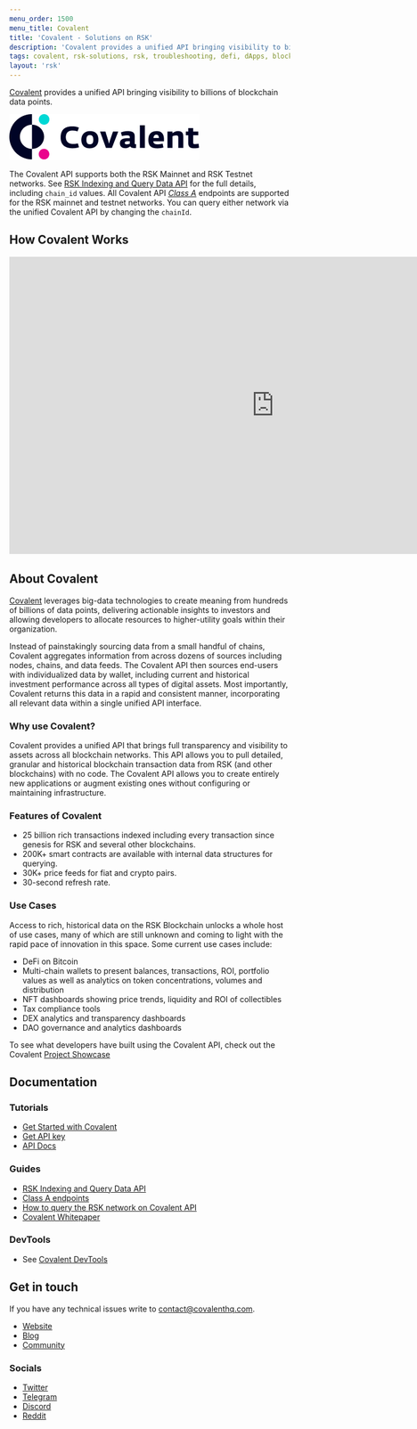 ```yaml
---
menu_order: 1500
menu_title: Covalent
title: 'Covalent - Solutions on RSK'
description: 'Covalent provides a unified API bringing visibility to billions of blockchain data points.'
tags: covalent, rsk-solutions, rsk, troubleshooting, defi, dApps, blockchain, smart-contracts, API, data-points, indexing, query
layout: 'rsk'
---
```


[Covalent](https://covalenthq.com/) provides a unified API bringing visibility to billions of blockchain data points.

![Covalent-banner](/assets/img/solutions/Covalent/Covalent_Banner.png)

The Covalent API supports both the RSK Mainnet and RSK Testnet networks. See [RSK Indexing and Query Data API](https://www.covalenthq.com/docs/networks/rsk) for the full details, including `chain_id` values. All Covalent API [*Class A*](https://www.covalenthq.com/docs/api/#tag--Class-A) endpoints are supported for the RSK mainnet and testnet networks. You can query either network via the unified Covalent API by changing the `chainId`.

## How Covalent Works

<div class="video-container">
  <iframe width="949" height="534" src="https://www.youtube.com/embed/MFinzg88sK4" frameborder="0" allow="accelerometer; autoplay; encrypted-media; gyroscope; picture-in-picture" allowfullscreen></iframe>
</div>

## About Covalent

[Covalent](https://www.covalenthq.com/) leverages big-data technologies to create meaning from hundreds of billions of data points, delivering actionable insights to investors and allowing developers to allocate resources to higher-utility goals within their organization. 

Instead of painstakingly sourcing data from a small handful of chains, Covalent aggregates information from across dozens of sources including nodes, chains, and data feeds. The Covalent API then sources end-users with individualized data by wallet, including current and historical investment performance across all types of digital assets. Most importantly, Covalent returns this data in a rapid and consistent manner, incorporating all relevant data within a single unified API interface.

### Why use Covalent?

Covalent provides a unified API  that brings full transparency and visibility to assets across all blockchain networks. This API allows you to pull detailed, granular and historical blockchain transaction data from RSK (and other blockchains) with no code. The Covalent API allows you to create entirely new applications or augment existing ones without configuring or maintaining infrastructure. 

### Features of Covalent

- 25 billion rich transactions indexed including every transaction since genesis for RSK and several other blockchains.
- 200K+ smart contracts are available with internal data structures for querying.
- 30K+ price feeds for fiat and crypto pairs.
- 30-second refresh rate.

### Use Cases

Access to rich, historical data on the RSK Blockchain unlocks a whole host of use cases, many of which are still unknown and coming to light with the rapid pace of innovation in this space. Some current use cases include:

- DeFi on Bitcoin
- Multi-chain wallets to present balances, transactions, ROI, portfolio values as well as analytics on token concentrations, volumes and distribution
- NFT dashboards showing price trends, liquidity and ROI of collectibles
- Tax compliance tools
- DEX analytics and transparency dashboards
- DAO governance and analytics dashboards

To see what developers have built using the Covalent API, check out the Covalent [Project Showcase](https://www.covalenthq.com/docs/project-showcase) 

## Documentation

### Tutorials

- [Get Started with Covalent](https://www.covalenthq.com/docs/learn)
- [Get API key](https://www.covalenthq.com/platform/#/auth/register/)
- [API Docs](https://www.covalenthq.com/docs/api)

### Guides

- [RSK Indexing and Query Data API](https://www.covalenthq.com/docs/networks/rsk)
- [Class A endpoints](https://www.covalenthq.com/docs/api/#tag--Class-A)
- [How to query the RSK network on Covalent API](https://replit.com/@1millionwallets/RSK-Wallet-Balance-Dashboard#README.md)
- [Covalent Whitepaper](https://www.covalenthq.com/static/documents/Covalent%20Whitepaper%20Apr%202021%20v1%20Branded.pdf)

### DevTools

- See [Covalent DevTools](https://www.covalenthq.com/docs/tools)

## Get in touch

If you have any technical issues write to [contact@covalenthq.com](mailto:contact@covalenthq.com).

- [Website](https://www.covalenthq.com/about/)
- [Blog](https://www.covalenthq.com/blog/)
- [Community](https://www.covalenthq.com/docs/tools/community)

### Socials

- [Twitter](https://twitter.com/covalent_hq)
- [Telegram](https://www.covalenthq.com/telegram/)
- [Discord](https://www.covalenthq.com/discord) 
- [Reddit](https://www.reddit.com/r/CovalentHQ/)